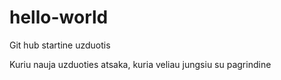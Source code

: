 # hello-world
Git hub startine uzduotis

Kuriu nauja uzduoties atsaka, kuria veliau jungsiu su pagrindine
